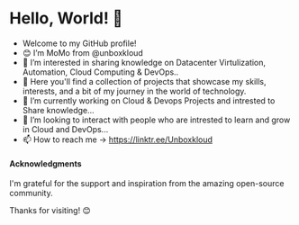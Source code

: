 # Hello, World! 👋
- Welcome to my GitHub profile!
- 😊 I’m MoMo from @unboxkloud
- 👀 I’m interested in sharing knowledge on Datacenter Virtulization, Automation, Cloud Computing & DevOps..
- 🚀 Here you'll find a collection of projects that showcase my skills, interests, and a bit of my journey in the world of technology.
- 🌱 I’m currently working on Cloud & Devops Projects and intrested to Share knowledge...
- 💞️ I’m looking to interact with people who are intrested to learn and grow in Cloud and DevOps...
- 📫 How to reach me -> https://linktr.ee/Unboxkloud

#### Acknowledgments

I'm grateful for the support and inspiration from the amazing open-source community.

Thanks for visiting! 😊


<!---
unboxkloud/unboxkloud is a ✨ special ✨ repository because its `README.md` (this file) appears on your GitHub profile.
You can click the Preview link to take a look at your changes.
--->
